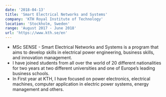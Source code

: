 ```yaml
---
date: '2018-04-13'
title: 'Smart Electrical Networks and Systems'
company: 'KTH Royal Institute of Technology'
location: 'Stockholm, Sweden'
range: 'August 2017 - June 2018'
url: 'https://www.kth.se/en'
---
```


- MSc SENSE - Smart Electrical Networks and Systems is a program that aims to develop skills in electrical power engineering, business skills, and innovation management.
- I have joined students from all over the world of 20 different nationalities for two years at two different universities and one of Europe’s leading business schools.
- In First year at KTH, I have focused on power electronics, electrical machines, computer application in electric power systems, energy management and others.
